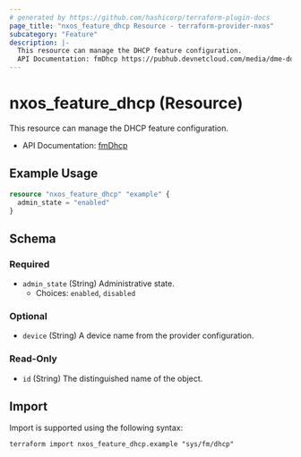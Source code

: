 ```yaml
---
# generated by https://github.com/hashicorp/terraform-plugin-docs
page_title: "nxos_feature_dhcp Resource - terraform-provider-nxos"
subcategory: "Feature"
description: |-
  This resource can manage the DHCP feature configuration.
  API Documentation: fmDhcp https://pubhub.devnetcloud.com/media/dme-docs-10-2-2/docs/Feature%20Management/fm:Dhcp/
---
```


# nxos_feature_dhcp (Resource)

This resource can manage the DHCP feature configuration.

- API Documentation: [fmDhcp](https://pubhub.devnetcloud.com/media/dme-docs-10-2-2/docs/Feature%20Management/fm:Dhcp/)

## Example Usage

```terraform
resource "nxos_feature_dhcp" "example" {
  admin_state = "enabled"
}
```

<!-- schema generated by tfplugindocs -->
## Schema

### Required

- `admin_state` (String) Administrative state.
  - Choices: `enabled`, `disabled`

### Optional

- `device` (String) A device name from the provider configuration.

### Read-Only

- `id` (String) The distinguished name of the object.

## Import

Import is supported using the following syntax:

```shell
terraform import nxos_feature_dhcp.example "sys/fm/dhcp"
```
